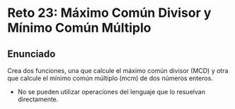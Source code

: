 # Reto 23: Máximo Común Divisor y Mínimo Común Múltiplo

## Enunciado

Crea dos funciones, una que calcule el máximo común divisor (MCD) y otra que calcule el mínimo común múltiplo (mcm) de dos números enteros.

- No se pueden utilizar operaciones del lenguaje que lo resuelvan directamente.

